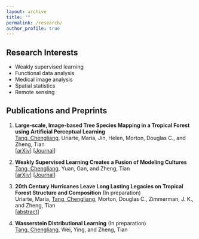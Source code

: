 ```yaml
---
layout: archive
title: ""
permalink: /research/
author_profile: true
---
```


## Research Interests

- Weakly supervised learning
- Functional data analysis
- Medical image analysis
- Spatial statistics
- Remote sensing

## Publications and Preprints

1. **Large‐scale, Image‐based Tree Species Mapping in a Tropical Forest using Artificial Perceptual Learning**    
   <ins>Tang, Chengliang</ins>, Uriarte, Maria, Jin, Helen, Morton, Douglas C., and Zheng, Tian  
   \[[arXiv](https://arxiv.org/abs/2106.07559)\] \[[Journal](https://besjournals.onlinelibrary.wiley.com/doi/full/10.1111/2041-210X.13549)\]

2. **Weakly Supervised Learning Creates a Fusion of Modeling Cultures**  
   <ins>Tang, Chengliang</ins>, Yuan, Gan, and Zheng, Tian  
   \[[arXiv](https://arxiv.org/abs/2106.01485)\] \[[Journal](https://muse.jhu.edu/article/799736)\]

4. **20th Century Hurricanes Leave Long Lasting Legacies on Tropical Forest Structure and Composition** (In preparation)  
   Uriarte, Maria, <ins>Tang, Chengliang</ins>, Morton, Douglas C., Zimmerman, J. K., and Zheng, Tian  
   \[[abstract](https://ui.adsabs.harvard.edu/abs/2020AGUFMB059...01U/abstract)\]

4. **Wasserstein Distributional Learning** (In preparation)  
   <ins>Tang, Chengliang</ins>, Wei, Ying, and Zheng, Tian


